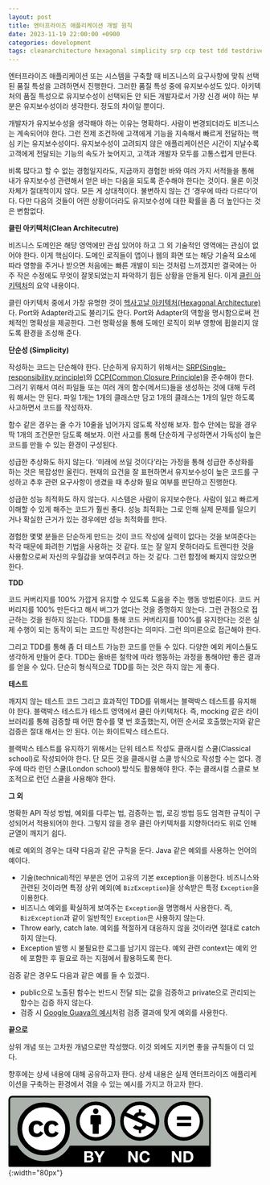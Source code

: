```yaml
---
layout: post
title: 엔터프라이즈 애플리케이션 개발 원칙
date: 2023-11-19 22:00:00 +0900
categories: development
tags: cleanarchitecture hexagonal simplicity srp ccp test tdd testdrivendevelopment unittesting
---
```


엔터프라이즈 애플리케이션 또는 시스템을 구축할 때 비즈니스의 요구사항에 맞춰 선택된 품질 특성을 고려하면서 진행한다. 그러한 품질 특성 중에 유지보수성도 있다. 아키텍처의 품질 특성으로 유지보수성이 선택되든 안 되든 개발자로서 가장 신경 써야 하는 부분은 유지보수성이라 생각한다. 정도의 차이일 뿐이다.

개발자가 유지보수성을 생각해야 하는 이유는 명확하다. 사람이 변경되더라도 비즈니스는 계속되어야 한다. 그런 전제 조건하에 고객에게 기능을 지속해서 빠르게 전달하는 핵심 키는 유지보수성이다. 유지보수성이 고려되지 않은 애플리케이션은 시간이 지날수록 고객에게 전달되는 기능의 속도가 늦어지고, 고객과 개발자 모두를 고통스럽게 만든다.

비록 많다고 할 수 없는 경험일지라도, 지금까지 경험한 바와 여러 가지 서적들을 통해 내가 유지보수성 관련해서 얻은 바는 다음을 되도록 준수해야 한다는 것이다. 물론 이것 자체가 절대적이지 않다. 모든 게 상대적이다. 불변하지 않는 건 ‘경우에 따라 다르다’이다. 다만 다음의 것들이 어떤 상황이더라도 유지보수성에 대한 확률을 좀 더 높인다는 것은 변함없다.

**클린 아키텍처(Clean Architecutre)**

비즈니스 도메인은 해당 영역에만 관심 있어야 하고 그 외 기술적인 영역에는 관심이 없어야 한다. 이게 핵심이다. 도메인 로직들이 앱이나 웹의 화면 또는 해당 기술적 요소에 따라 영향을 주거나 받으면 처음에는 빠른 개발이 되는 것처럼 느끼겠지만 결국에는 아주 작은 수정에도 무엇이 잘못되었는지 파악하기 힘든 상황을 만들게 된다. 이게 [클린 아키텍처](https://blog.cleancoder.com/uncle-bob/2012/08/13/the-clean-architecture.html)의 요약 내용이다.

클린 아키텍처 중에서 가장 유명한 것이 [헥사고날 아키텍처(Hexagonal Architecture)](https://en.wikipedia.org/wiki/Hexagonal_architecture_(software))다. Port와 Adapter라고도 불리기도 한다. Port와 Adapter의 역할을 명시함으로써 전체적인 명확성을 제공한다. 그런 명확성을 통해 도메인 로직이 외부 영향에 휩쓸리지 않도록 환경을 조성해 준다.

**단순성 (Simplicity)**

작성하는 코드는 단순해야 한다. 단순하게 유지하기 위해서는 [SRP(Single-responsibility principle)](https://en.wikipedia.org/wiki/Single-responsibility_principle)와 [CCP(Common Closure Principle)](https://wiki.c2.com/?CommonClosurePrinciple)을 준수해야 한다. 그러기 위해서 여러 파일들 또는 여러 개의 함수(메서드)들을 생성하는 것에 대해 두려워 해서는 안 된다. 파일 1개는 1개의 클래스만 담고 1개의 클래스는 1개의 일만 하도록 사고하면서 코드를 작성하자.

함수 같은 경우는 줄 수가 10줄을 넘어가지 않도록 작성해 보자. 함수 안에는 많을 경우 딱 1개의 조건문만 담도록 해보자. 이런 사고를 통해 단순하게 구성하면서 가독성이 높은 코드를 만들 수 있는 환경이 구성된다.

성급한 추상화도 하지 않는다. ‘미래에 쓰일 것이다’라는 가정을 통해 성급한 추상화를 하는 것은 복잡성만 올린다. 현재의 요건을 잘 표현하면서 유지보수성이 높은 코드를 구성하고 추후 관련 요구사항이 생겼을 때 추상화 필요 여부를 판단하고 진행한다.

성급한 성능 최적화도 하지 않는다. 시스템은 사람이 유지보수한다. 사람이 읽고 빠르게 이해할 수 있게 해주는 코드가 훨씬 좋다. 성능 최적화는 그로 인해 실제 문제를 일으키거나 확실한 근거가 있는 경우에만 성능 최적화를 한다.

경험한 몇몇 분들은 단순하게 만드는 것이 코드 작성에 실력이 없다는 것을 보여준다는 착각 때문에 화려한 기법을 사용하는 것 같다. 또는 잘 알지 못하더라도 트렌디한 것을 사용함으로써 자신의 우월감을 보여주려고 하는 것 같다. 그런 함정에 빠지지 않았으면 한다.

**TDD**

코드 커버리지를 100% 가깝게 유지할 수 있도록 도움을 주는 행동 방법론이다. 코드 커버리지를 100% 만든다고 해서 버그가 없다는 것을 증명하지 않는다. 그런 관점으로 접근하는 것을 원하지 않는다. TDD를 통해 코드 커버리지를 100%를 유지한다는 것은 실제 수행이 되는 동작이 되는 코드만 작성한다는 의미다. 그런 의미론으로 접근해야 한다.

그리고 TDD를 통해 좀 더 테스트 가능한 코드를 만들 수 있다. 다양한 예외 케이스들도 생각하게 만들어 준다. TDD는 올바른 철학에 따라 행동하는 과정을 통해야만 좋은 결과를 얻을 수 있다. 단순히 형식적으로 TDD를 하는 것은 하지 않는 게 좋다.

**테스트**

깨지지 않는 테스트 코드 그리고 효과적인 TDD를 위해서는 블랙박스 테스트를 유지해야 한다. 블랙박스 테스트가 테스트 영역에서 클린 아키텍처다. 즉, mocking 같은 라이브러리를 통해 검증할 때 어떤 함수를 몇 번 호출했는지, 어떤 순서로 호출했는지와 같은 검증은 절대 해서는 안 된다. 이는 화이트박스 테스트다.

블랙박스 테스트를 유지하기 위해서는 단위 테스트 작성도 클래시컬 스쿨(Classical school)로 작성되어야 한다. 단 모든 것을 클래시컬 스쿨 방식으로 작성할 수는 없다. 경우에 따라 런던 스쿨(London school) 방식도 활용해야 한다. 주는 클래시컬 스클로 보조적으로 런던 스쿨을 사용해야 한다.

**그 외**

명확한 API 작성 방법, 예외를 다루는 법, 검증하는 법, 로깅 방법 등도 엄격한 규칙이 구성되어서 적용되어야 한다. 그렇지 않을 경우 클린 아키텍처를 지향하더라도 위로 인해 균열이 깨지기 쉽다.

예로 예외의 경우는 대략 다음과 같은 규칙을 둔다. Java 같은 예외를 사용하는 언어의 예이다.

- 기술(technical)적인 부분은 언어 고유의 기본 exception을 이용한다. 비즈니스와 관련된 것이라면 특정 상위 예외(예 `BizException`)을 상속받은 특정 `Exception`을 이용한다.
- 비즈니스 예외를 확실하게 보여주는 `Exception`을 명명해서 사용한다. 즉, `BizException`과 같이 일반적인 `Exception`은 사용하지 않는다.
- Throw early, catch late. 예외를 적절하게 대응하지 않을 것이라면 절대로 catch 하지 않는다.
- Exception 발행 시 불필요한 로그를 남기지 않는다. 예외 관련 context는 예외 안에 포함한 후 필요로 하는 지점에서 활용하도록 한다.

검증 같은 경우도 다음과 같은 예를 들 수 있겠다.

- public으로 노출된 함수는 반드시 전달 되는 값을 검증하고 private으로 관리되는 함수는 검증 하지 않는다.
- 검증 시 [Google Guava의 예시](https://github.com/google/guava/wiki/ConditionalFailuresExplained#user-content-summary)처럼 검증 결과에 맞게 예외를 사용한다.

**끝으로**

상위 개념 또는 고차원 개념으로만 작성했다. 이것 외에도 지키면 좋을 규칙들이 더 있다.

향후에는 상세 내용에 대해 공유하고자 한다. 상세 내용은 실제 엔터프라이즈 애플리케이션을 구축하는 환경에서 겪을 수 있는 예시를 가지고 하고자 한다.

![CC by-nc-nd](/assets/by-nc-nd.png){:width="80px"}
